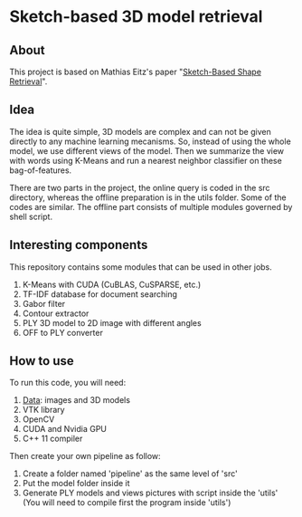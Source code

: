 # Sketch-based 3D model retrieval

## About

This project is based on Mathias Eitz's paper "[Sketch-Based Shape Retrieval](http://cybertron.cg.tu-berlin.de/eitz/pdf/2012_siggraph_sbsr.pdf)".

## Idea

The idea is quite simple, 3D models are complex and can not be given directly to any machine learning mecanisms. So, instead of using the whole
model, we use different views of the model. Then we summarize the view with words using K-Means and run a nearest neighbor classifier on these bag-of-features.

There are two parts in the project, the online query is coded in the src directory, whereas the offline preparation is in the utils folder. Some of the codes
are similar. The offline part consists of multiple modules governed by shell script.

## Interesting components

This repository contains some modules that can be used in other jobs.

1. K-Means with CUDA (CuBLAS, CuSPARSE, etc.)
2. TF-IDF database for document searching
3. Gabor filter
4. Contour extractor
5. PLY 3D model to 2D image with different angles
6. OFF to PLY converter

## How to use

To run this code, you will need:

1. [Data](http://www.itl.nist.gov/iad/vug/sharp/contest/2013/SBR/): images and 3D models
2. VTK library
3. OpenCV
4. CUDA and Nvidia GPU
5. C++ 11 compiler

Then create your own pipeline as follow:

1. Create a folder named 'pipeline' as the same level of 'src'
2. Put the model folder inside it
3. Generate PLY models and views pictures with script inside the 'utils' (You will need to compile first the program inside 'utils')